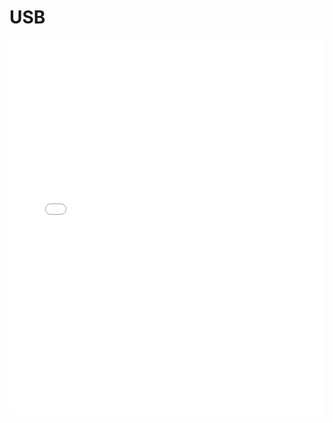 # USB


<iframe src="/pdf/rk/usb/Rockchip_RK3576_Developer_Guide_USB_CN.pdf" width="100%" height="600px" frameborder="0"></iframe>